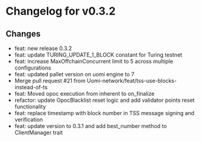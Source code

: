 # Changelog for v0.3.2

## Changes
- feat: new release 0.3.2
- feat: update TURING_UPDATE_1_BLOCK constant for Turing testnet
- feat: increase MaxOffchainConcurrent limit to 5 across multiple configurations
- feat: updated pallet version on uomi engine to 7
- Merge pull request #21 from Uomi-network/feat/tss-use-blocks-instead-of-ts
- feat: Moved opoc execution from inherent to on_finalize
- refactor: update OpocBlacklist reset logic and add validator points reset functionality
- feat: replace timestamp with block number in TSS message signing and verification
- feat: update version to 0.3.1 and add best_number method to ClientManager trait

